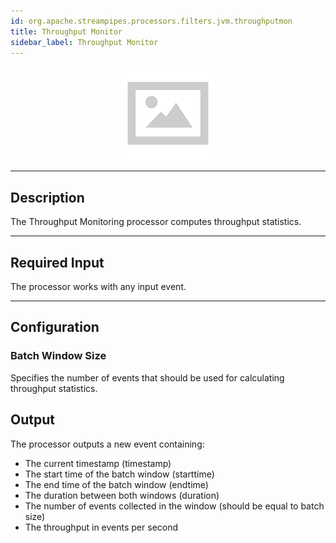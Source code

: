 ```yaml
---
id: org.apache.streampipes.processors.filters.jvm.throughputmon
title: Throughput Monitor
sidebar_label: Throughput Monitor
---
```


<!--
  ~ Licensed to the Apache Software Foundation (ASF) under one or more
  ~ contributor license agreements.  See the NOTICE file distributed with
  ~ this work for additional information regarding copyright ownership.
  ~ The ASF licenses this file to You under the Apache License, Version 2.0
  ~ (the "License"); you may not use this file except in compliance with
  ~ the License.  You may obtain a copy of the License at
  ~
  ~    http://www.apache.org/licenses/LICENSE-2.0
  ~
  ~ Unless required by applicable law or agreed to in writing, software
  ~ distributed under the License is distributed on an "AS IS" BASIS,
  ~ WITHOUT WARRANTIES OR CONDITIONS OF ANY KIND, either express or implied.
  ~ See the License for the specific language governing permissions and
  ~ limitations under the License.
  ~
  -->



<p align="center"> 
    <img src="/img/pipeline-elements/org.apache.streampipes.processors.filters.jvm.throughputmon/icon.png" width="150px;" class="pe-image-documentation"/>
</p>

***

## Description
The Throughput Monitoring processor computes throughput statistics.

***

## Required Input
The processor works with any input event.

***

## Configuration

### Batch Window Size
Specifies the number of events that should be used for calculating throughput statistics.


## Output
The processor outputs a new event containing:
* The current timestamp (timestamp)
* The start time of the batch window (starttime)
* The end time of the batch window (endtime)
* The duration between both windows (duration)
* The number of events collected in the window (should be equal to batch size)
* The throughput in events per second
